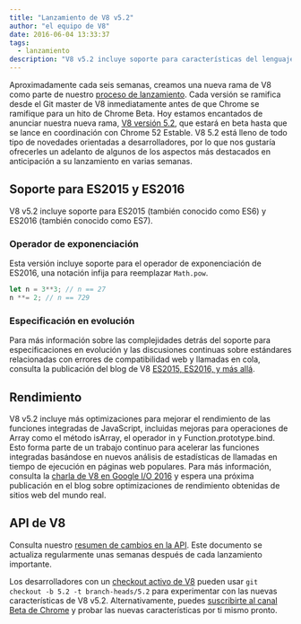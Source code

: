 ```yaml
---
title: "Lanzamiento de V8 v5.2"
author: "el equipo de V8"
date: 2016-06-04 13:33:37
tags:
  - lanzamiento
description: "V8 v5.2 incluye soporte para características del lenguaje ES2016."
---
```

Aproximadamente cada seis semanas, creamos una nueva rama de V8 como parte de nuestro [proceso de lanzamiento](/docs/release-process). Cada versión se ramifica desde el Git master de V8 inmediatamente antes de que Chrome se ramifique para un hito de Chrome Beta. Hoy estamos encantados de anunciar nuestra nueva rama, [V8 versión 5.2](https://chromium.googlesource.com/v8/v8.git/+log/branch-heads/5.2), que estará en beta hasta que se lance en coordinación con Chrome 52 Estable. V8 5.2 está lleno de todo tipo de novedades orientadas a desarrolladores, por lo que nos gustaría ofrecerles un adelanto de algunos de los aspectos más destacados en anticipación a su lanzamiento en varias semanas.

<!--truncate-->
## Soporte para ES2015 y ES2016

V8 v5.2 incluye soporte para ES2015 (también conocido como ES6) y ES2016 (también conocido como ES7).

### Operador de exponenciación

Esta versión incluye soporte para el operador de exponenciación de ES2016, una notación infija para reemplazar `Math.pow`.

```js
let n = 3**3; // n == 27
n **= 2; // n == 729
```

### Especificación en evolución

Para más información sobre las complejidades detrás del soporte para especificaciones en evolución y las discusiones continuas sobre estándares relacionadas con errores de compatibilidad web y llamadas en cola, consulta la publicación del blog de V8 [ES2015, ES2016, y más allá](/blog/modern-javascript).

## Rendimiento

V8 v5.2 incluye más optimizaciones para mejorar el rendimiento de las funciones integradas de JavaScript, incluidas mejoras para operaciones de Array como el método isArray, el operador in y Function.prototype.bind. Esto forma parte de un trabajo continuo para acelerar las funciones integradas basándose en nuevos análisis de estadísticas de llamadas en tiempo de ejecución en páginas web populares. Para más información, consulta la [charla de V8 en Google I/O 2016](https://www.youtube.com/watch?v=N1swY14jiKc) y espera una próxima publicación en el blog sobre optimizaciones de rendimiento obtenidas de sitios web del mundo real.

## API de V8

Consulta nuestro [resumen de cambios en la API](https://docs.google.com/document/d/1g8JFi8T_oAE_7uAri7Njtig7fKaPDfotU6huOa1alds/edit). Este documento se actualiza regularmente unas semanas después de cada lanzamiento importante.

Los desarrolladores con un [checkout activo de V8](https://v8.dev/docs/source-code#using-git) pueden usar `git checkout -b 5.2 -t branch-heads/5.2` para experimentar con las nuevas características de V8 v5.2. Alternativamente, puedes [suscribirte al canal Beta de Chrome](https://www.google.com/chrome/browser/beta.html) y probar las nuevas características por ti mismo pronto.
